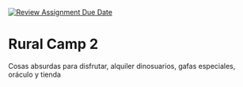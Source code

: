[![Review Assignment Due Date](https://classroom.github.com/assets/deadline-readme-button-24ddc0f5d75046c5622901739e7c5dd533143b0c8e959d652212380cedb1ea36.svg)](https://classroom.github.com/a/WuEFtB3c)

# Rural Camp 2

Cosas absurdas para disfrutar, alquiler dinosuarios, gafas especiales, oráculo y tienda

